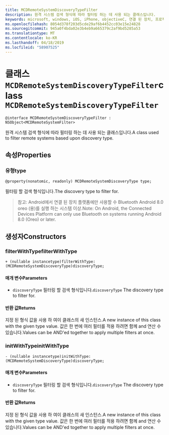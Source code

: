 ```yaml
---
title: MCDRemoteSystemDiscoveryTypeFilter
description: 원격 시스템 검색 형식에 따라 필터링 하는 데 사용 되는 클래스입니다.
keywords: microsoft, windows, iOS, iPhone, objectiveC, 연결 된 장치, 프로젝트 로마
ms.openlocfilehash: 8054d378f203d5cde29af6b4452cc03e15e24828
ms.sourcegitcommit: 945a0f4bda02e3b4eb9a665379c2af9bd5285a53
ms.translationtype: MT
ms.contentlocale: ko-KR
ms.lasthandoff: 04/18/2019
ms.locfileid: "58907525"
---
```

# <a name="class-mcdremotesystemdiscoverytypefilter"></a><span data-ttu-id="7a2ed-104">클래스 `MCDRemoteSystemDiscoveryTypeFilter`</span><span class="sxs-lookup"><span data-stu-id="7a2ed-104">class `MCDRemoteSystemDiscoveryTypeFilter`</span></span> 

```
@interface MCDRemoteSystemDiscoveryTypeFilter : NSObject<MCDRemoteSystemFilter>
```  

<span data-ttu-id="7a2ed-105">원격 시스템 검색 형식에 따라 필터링 하는 데 사용 되는 클래스입니다.</span><span class="sxs-lookup"><span data-stu-id="7a2ed-105">A class used to filter remote systems based upon discovery type.</span></span>

## <a name="properties"></a><span data-ttu-id="7a2ed-106">속성</span><span class="sxs-lookup"><span data-stu-id="7a2ed-106">Properties</span></span>

### <a name="type"></a><span data-ttu-id="7a2ed-107">유형</span><span class="sxs-lookup"><span data-stu-id="7a2ed-107">type</span></span>
`@property(nonatomic, readonly) MCDRemoteSystemDiscoveryType type;`

<span data-ttu-id="7a2ed-108">필터링 할 검색 형식입니다.</span><span class="sxs-lookup"><span data-stu-id="7a2ed-108">The discovery type to filter for.</span></span>

> <span data-ttu-id="7a2ed-109">참고: Android에서 연결 된 장치 플랫폼에만 사용할 수 Bluetooth Android 8.0 oreo (용)를 실행 하는 시스템 이상.</span><span class="sxs-lookup"><span data-stu-id="7a2ed-109">Note: On Android, the Connected Devices Platform can only use Bluetooth on systems running Android 8.0 (Oreo) or later.</span></span>

## <a name="constructors"></a><span data-ttu-id="7a2ed-110">생성자</span><span class="sxs-lookup"><span data-stu-id="7a2ed-110">Constructors</span></span>

### <a name="filterwithtype"></a><span data-ttu-id="7a2ed-111">filterWithType</span><span class="sxs-lookup"><span data-stu-id="7a2ed-111">filterWithType</span></span>
`+ (nullable instancetype)filterWithType:(MCDRemoteSystemDiscoveryType)discoveryType;`

#### <a name="parameters"></a><span data-ttu-id="7a2ed-112">매개 변수</span><span class="sxs-lookup"><span data-stu-id="7a2ed-112">Parameters</span></span> 
* <span data-ttu-id="7a2ed-113">`discoveryType` 필터링 할 검색 형식입니다.</span><span class="sxs-lookup"><span data-stu-id="7a2ed-113">`discoveryType` The discovery type to filter for.</span></span>

#### <a name="returns"></a><span data-ttu-id="7a2ed-114">반환 값</span><span class="sxs-lookup"><span data-stu-id="7a2ed-114">Returns</span></span>
<span data-ttu-id="7a2ed-115">지정 된 형식 값을 사용 하 여이 클래스의 새 인스턴스.</span><span class="sxs-lookup"><span data-stu-id="7a2ed-115">A new instance of this class with the given type value.</span></span> <span data-ttu-id="7a2ed-116">값은 한 번에 여러 필터를 적용 하려면 함께 and 연산 수 있습니다.</span><span class="sxs-lookup"><span data-stu-id="7a2ed-116">Values can be AND'ed together to apply multiple filters at once.</span></span>

### <a name="initwithtype"></a><span data-ttu-id="7a2ed-117">initWithType</span><span class="sxs-lookup"><span data-stu-id="7a2ed-117">initWithType</span></span>
`- (nullable instancetype)initWithType:(MCDRemoteSystemDiscoveryType)discoveryType;`

#### <a name="parameters"></a><span data-ttu-id="7a2ed-118">매개 변수</span><span class="sxs-lookup"><span data-stu-id="7a2ed-118">Parameters</span></span> 
* <span data-ttu-id="7a2ed-119">`discoveryType` 필터링 할 검색 형식입니다.</span><span class="sxs-lookup"><span data-stu-id="7a2ed-119">`discoveryType` The discovery type to filter for.</span></span>

#### <a name="returns"></a><span data-ttu-id="7a2ed-120">반환 값</span><span class="sxs-lookup"><span data-stu-id="7a2ed-120">Returns</span></span>
<span data-ttu-id="7a2ed-121">지정 된 형식 값을 사용 하 여이 클래스의 새 인스턴스.</span><span class="sxs-lookup"><span data-stu-id="7a2ed-121">A new instance of this class with the given type value.</span></span> <span data-ttu-id="7a2ed-122">값은 한 번에 여러 필터를 적용 하려면 함께 and 연산 수 있습니다.</span><span class="sxs-lookup"><span data-stu-id="7a2ed-122">Values can be AND'ed together to apply multiple filters at once.</span></span>